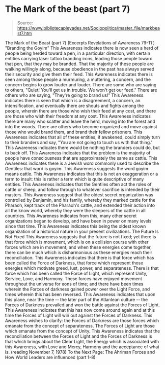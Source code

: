 # The Mark of the beast (part 7)

> Source: https://www.bibliotecapleyades.net/Sociopolitica/master_file/markbeast7.htm

The
Mark of the Beast (part 7)
(Excerpts Revelations of Awareness 79-11 )
"Branding the Goyim"
This Awareness indicates there is now seen a herd of people being herded toward a pen, in a particular direction, with certain entities carrying laser tattoo branding irons, leading those people toward that pen, that they may be branded. That the majority of these people are walking willingly along, because obedience in the past has always served their security and give them their feed.
This Awareness indicates
there is seen among those people a murmuring, a muttering, a concern, and
the concern begins to grow louder and louder. There are some who are saying
to others, "Quiet! You'll get us in trouble. We won't get our feed."
There are others who are saying, "They're going to brand us!" This Awareness indicates there is seen that which
is a disagreement, a concern, an intensification, and eventually there are
shouts and fights among the people, wherein there are those who wish their
feed at any cost, and there are those who wish their freedom at any cost.
This Awareness indicates there are
many who scatter and leave the herd, moving into the forest and into the woods.
There are others who become organized and move against those who would brand
them, and brand their fellow prisoners. This Awareness indicates that all
of these entities, if awakened, could simply turn to their branders and say,
"You are not going to touch us with that thing." This Awareness
indicates there would be nothing the branders could do, but to back off.
This Awareness indicates that the
problem is the majority of people have consciousness that are approximately
the same as cattle. This Awareness indicates there is a Jewish word commonly
used to describe the Gentiles: that word is goyim. This Awareness suggests
the word goyim means cattle. This Awareness indicates that this is not an
exaggeration or a term to insult: this is rather a term which is quite descriptive
of many entities. This Awareness indicates that the Gentiles often act the
roles of cattle or sheep, and follow through to whatever sacrifice is intended
by their masters.
This Awareness suggest that the oldest
secret organization was controlled by Benjamin, and his family, whereby they
marked cattle for the Pharaoh, kept track of the Pharaoh's cattle, and extended
their action into all the know world, whereby they were the sleepers of the
cattle in all countries.
This Awareness indicates from this,
many other secret organizations began to develop, and have been in power on
many levels since that time. This Awareness indicates this being the oldest
known organization of a historical nature in your present civilizations.
The Future Is
Not Fixed
This Awareness suggests that the
future is not fixed; yet there is that force which is movement, which is on
a collision course with other forces which are in movement, and when these
energies come together, there can be much which is disharmonious as these
energies reach their reconciliation.
This Awareness indicates that there
is that force which has been called the Force of Darkness, that force which
represent those energies which motivate greed, lust, power, and separateness.
There is that force which has been
called the Force of Light, which represent Unity, Service, Love, and Harmony.
These forces have enjoyed movement throughout the universe for eons of time;
and there have been times wherein the Forces of darkness gained power over
the Light Force, and times wherein this has been reversed.
This Awareness indicates that upon
this plane, near the time -- the later part of the Atlantean culture -- the
Forces
of Darkness prevailed and won the battle against the Forces of Light. This
Awareness indicates that this has now come around again and at this time the
Forces of Light will win out against the Forces of Darkness.
This Awareness wishes to clarify:
the Forces of Darkness are those forces which emanate from the concept of
separateness. The Forces of Light are those which emanate from the concept
of Unity. This Awareness indicates that the reconciliation between the Forces
of Light and the Forces of Darkness is that which brings about the Clear Light,
the Energy which is associated with this Awareness, with Love and Mercy, Harmony
and the acceptance of what is.
(reading
November 7, 1978)
To the Next Page: The Ahriman Forces and How World Leaders are influenced (part 1-8)
